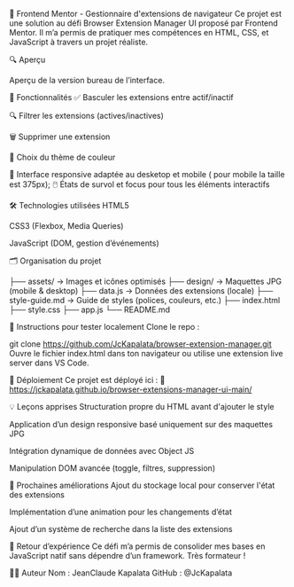 🚀 Frontend Mentor - Gestionnaire d'extensions de navigateur
Ce projet est une solution au défi Browser Extension Manager UI proposé par Frontend Mentor. Il m’a permis de pratiquer mes compétences en HTML, CSS, et JavaScript à travers un projet réaliste.

🔍 Aperçu

Aperçu de la version bureau de l’interface.

🧩 Fonctionnalités
✅ Basculer les extensions entre actif/inactif

🔍 Filtrer les extensions (actives/inactives)

🗑️ Supprimer une extension

🎨 Choix du thème de couleur

📱 Interface responsive adaptée au desketop et mobile ( pour mobile la taille est 375px);
🖱️ États de survol et focus pour tous les éléments interactifs

🛠️ Technologies utilisées
HTML5

CSS3 (Flexbox, Media Queries)

JavaScript (DOM, gestion d’événements)

🗂️ Organisation du projet

├── assets/           → Images et icônes optimisés
├── design/           → Maquettes JPG (mobile & desktop)
├── data.js         → Données des extensions (locale)
├── style-guide.md    → Guide de styles (polices, couleurs, etc.)
├── index.html
├── style.css
├── app.js
└── README.md

🧪 Instructions pour tester localement
Clone le repo :

git clone https://github.com/JcKapalata/browser-extension-manager.git
Ouvre le fichier index.html dans ton navigateur ou utilise une extension live server dans VS Code.

🚀 Déploiement
Ce projet est déployé ici : 🔗 https://jckapalata.github.io/browser-extensions-manager-ui-main/

💡 Leçons apprises
Structuration propre du HTML avant d'ajouter le style

Application d’un design responsive basé uniquement sur des maquettes JPG

Intégration dynamique de données avec Object JS

Manipulation DOM avancée (toggle, filtres, suppression)

📌 Prochaines améliorations
Ajout du stockage local pour conserver l'état des extensions

Implémentation d’une animation pour les changements d’état

Ajout d’un système de recherche dans la liste des extensions

📢 Retour d’expérience
Ce défi m’a permis de consolider mes bases en JavaScript natif sans dépendre d’un framework. Très formateur !

🧑‍💻 Auteur
Nom : JeanClaude Kapalata
GitHub : @JcKapalata

